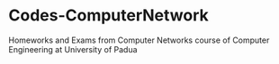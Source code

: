 # Codes-ComputerNetwork
Homeworks and Exams from Computer Networks course of Computer Engineering at University of Padua
